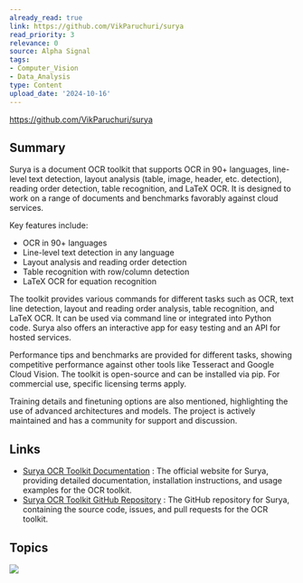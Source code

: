 ```yaml
---
already_read: true
link: https://github.com/VikParuchuri/surya
read_priority: 3
relevance: 0
source: Alpha Signal
tags:
- Computer_Vision
- Data_Analysis
type: Content
upload_date: '2024-10-16'
---
```


https://github.com/VikParuchuri/surya
## Summary

Surya is a document OCR toolkit that supports OCR in 90+ languages, line-level text detection, layout analysis (table, image, header, etc. detection), reading order detection, table recognition, and LaTeX OCR. It is designed to work on a range of documents and benchmarks favorably against cloud services.

Key features include:
- OCR in 90+ languages
- Line-level text detection in any language
- Layout analysis and reading order detection
- Table recognition with row/column detection
- LaTeX OCR for equation recognition

The toolkit provides various commands for different tasks such as OCR, text line detection, layout and reading order analysis, table recognition, and LaTeX OCR. It can be used via command line or integrated into Python code. Surya also offers an interactive app for easy testing and an API for hosted services.

Performance tips and benchmarks are provided for different tasks, showing competitive performance against other tools like Tesseract and Google Cloud Vision. The toolkit is open-source and can be installed via pip. For commercial use, specific licensing terms apply.

Training details and finetuning options are also mentioned, highlighting the use of advanced architectures and models. The project is actively maintained and has a community for support and discussion.
## Links

- [Surya OCR Toolkit Documentation](https://www.datalab.to/) : The official website for Surya, providing detailed documentation, installation instructions, and usage examples for the OCR toolkit.
- [Surya OCR Toolkit GitHub Repository](https://github.com/VikParuchuri/surya) : The GitHub repository for Surya, containing the source code, issues, and pull requests for the OCR toolkit.

## Topics

![](topics/Tool/Surya)